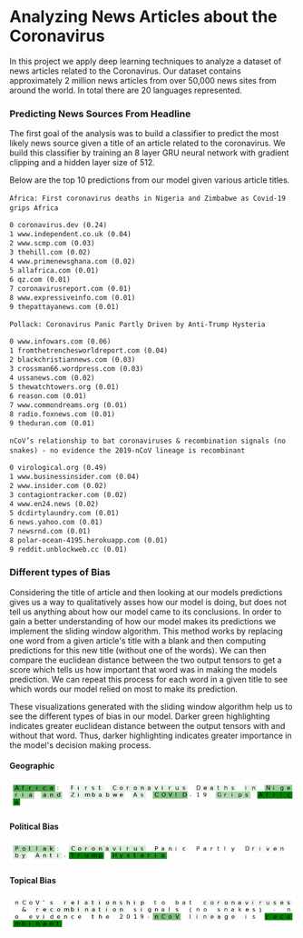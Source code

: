 # Analyzing News Articles about the Coronavirus
In this project we apply deep learning techniques to analyze a dataset of news articles related to the Coronavirus. Our dataset contains approximately 2 million news articles from over 50,000 news sites from around the world. In total there are 20 languages represented.

### Predicting News Sources From Headline
The first goal of the analysis was to build a classifier to predict the most likely news source given a title of an article related to the coronavirus. We build this classifier by training an 8 layer GRU neural network with gradient clipping and a hidden layer size of 512.

Below are the top 10 predictions from our model given various article titles.

`Africa: First coronavirus deaths in Nigeria and Zimbabwe as Covid-19 grips Africa`

    0 coronavirus.dev (0.24)
    1 www.independent.co.uk (0.04)
    2 www.scmp.com (0.03)
    3 thehill.com (0.02)
    4 www.primenewsghana.com (0.02)
    5 allafrica.com (0.01)
    6 qz.com (0.01)
    7 coronavirusreport.com (0.01)
    8 www.expressiveinfo.com (0.01)
    9 thepattayanews.com (0.01)

`Pollack: Coronavirus Panic Partly Driven by Anti-Trump Hysteria`

    0 www.infowars.com (0.06)
    1 fromthetrenchesworldreport.com (0.04)
    2 blackchristiannews.com (0.03)
    3 crossman66.wordpress.com (0.03)
    4 ussanews.com (0.02)
    5 thewatchtowers.org (0.01)
    6 reason.com (0.01)
    7 www.commondreams.org (0.01)
    8 radio.foxnews.com (0.01)
    9 theduran.com (0.01)

`nCoV’s relationship to bat coronaviruses & recombination signals (no snakes) - no evidence the 2019-nCoV lineage is recombinant`

    0 virological.org (0.49)
    1 www.businessinsider.com (0.04)
    2 www.insider.com (0.02)
    3 contagiontracker.com (0.02)
    4 www.en24.news (0.02)
    5 dcdirtylaundry.com (0.01)
    6 news.yahoo.com (0.01)
    7 newsrnd.com (0.01)
    8 polar-ocean-4195.herokuapp.com (0.01)
    9 reddit.unblockweb.cc (0.01)


### Different types of Bias
Considering the title of article and then looking at our models predictions gives us a way to qualitatively asses how our model is doing, but does not tell us anything about how our model came to its conclusions. In order to gain a better understanding of how our model makes its predictions we implement the sliding window algorithm. This method works by replacing one word from a given article's title with a blank and then computing predictions for this new title (without one of the words). We can then compare the euclidean distance between the two output tensors to get a score which tells us how important that word was in making the models prediction. We can repeat this process for each word in a given title to see which words our model relied on most to make its prediction.

These visualizations generated with the sliding window algorithm help us to see the different types of bias in our model. Darker green highlighting indicates greater euclidean distance between the output tensors with and without that word. Thus, darker highlighting indicates greater importance in the model's decision making process.

#### Geographic
![line7word-pred](images/line0007.word.png)

#### Political Bias
![line11word-pred](images/line0011.word.png)

#### Topical Bias
![line12word-pred](images/line0012.word.png)


